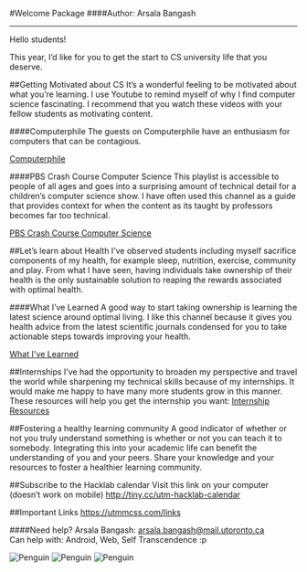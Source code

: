#Welcome Package
####Author: Arsala Bangash

***

Hello students!

This year, I’d like for you to get the start to CS university life that you deserve. 

##Getting Motivated about CS
It’s a wonderful feeling to be motivated about what you’re learning. I use Youtube to remind myself of why I find computer science fascinating. I recommend that you watch these videos with your fellow students as motivating content. 

####Computerphile
The guests on Computerphile have an enthusiasm for computers that can be contagious. 


<a href="https://www.youtube.com/user/Computerphile" target="_blank">Computerphile</a>


####PBS Crash Course Computer Science
This playlist is accessible to people of all ages and goes into a surprising amount of technical detail for a children’s computer science show. I have often used this channel as a guide that provides context for when the content as its taught by professors becomes far too technical. 

<a href="https://www.youtube.com/watch?v=tpIctyqH29Q&list=PL8dPuuaLjXtNlUrzyH5r6jN9ulIgZBpdo" target="_blank">PBS Crash Course Computer Science</a>

##Let’s learn about Health
I’ve observed students including myself sacrifice components of my health, for example sleep, nutrition, exercise, community and play. From what I have seen, having individuals take ownership of their health is the only sustainable solution to reaping the rewards associated with optimal health.

####What I’ve Learned
A good way to start taking ownership is learning the latest science around optimal living. I like this channel because it gives you health advice from the latest scientific journals condensed for you to take actionable steps towards improving your health. 

<a href="https://www.youtube.com/channel/UCqYPhGiB9tkShZorfgcL2lA" target="_blank">What I've Learned</a>


##Internships
I’ve had the opportunity to broaden my perspective and travel the world while sharpening my technical skills because of my internships. It would make me happy to have many more students grow in this manner. These resources will help you get the internship you want: <a href="https://docs.google.com/document/d/11zgd7rl9bimzh-2R4dDid7wtZui_dNIHCWQdUk23LVY/edit?usp=sharing" target="_blank">Internship Resources</a>


##Fostering a healthy learning community
A good indicator of whether or not you truly understand something is whether or not you can teach it to somebody. Integrating this into your academic life can benefit the understanding of you and your peers. Share your knowledge and your resources to foster a healthier learning community. 

##Subscribe to the Hacklab calendar
Visit this link on your computer (doesn’t work on mobile) <http://tiny.cc/utm-hacklab-calendar>
 

##Important Links
<https://utmmcss.com/links>

####Need help?
Arsala Bangash: <arsala.bangash@mail.utoronto.ca> <br>
Can help with: Android, Web, Self Transcendence :p 

![Penguin](BLOGROOT/img/penguin.png)
![Penguin](BLOGROOT/img/penguin.png)
![Penguin](BLOGROOT/img/penguin.png)

